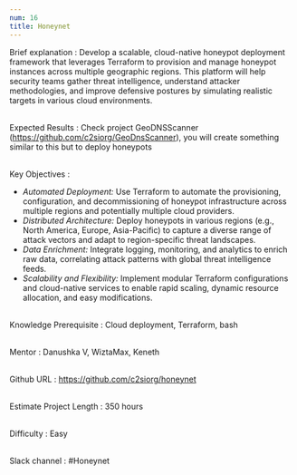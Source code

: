 ```yaml
---
num: 16
title: Honeynet
---
```


Brief explanation 
: Develop a scalable, cloud-native honeypot deployment framework that leverages Terraform to provision and manage honeypot instances across multiple geographic regions. This platform will help security teams gather threat intelligence, understand attacker methodologies, and improve defensive postures by simulating realistic targets in various cloud environments.
<br><br>

Expected Results
: Check project GeoDNSScanner (<https://github.com/c2siorg/GeoDnsScanner>), you will create something similar to this but to deploy honeypots
<br><br>

Key Objectives
: 
* *Automated Deployment:* Use Terraform to automate the provisioning, configuration, and decommissioning of honeypot infrastructure across multiple regions and potentially multiple cloud providers.
* *Distributed Architecture:* Deploy honeypots in various regions (e.g., North America, Europe, Asia-Pacific) to capture a diverse range of attack vectors and adapt to region-specific threat landscapes.
* *Data Enrichment:* Integrate logging, monitoring, and analytics to enrich raw data, correlating attack patterns with global threat intelligence feeds.
* *Scalability and Flexibility:* Implement modular Terraform configurations and cloud-native services to enable rapid scaling, dynamic resource allocation, and easy modifications.
<br><br>

Knowledge Prerequisite
: Cloud deployment, Terraform, bash                           
<br>

Mentor
: Danushka V, WiztaMax, Keneth
<br><br>

Github URL
: <https://github.com/c2siorg/honeynet>
<br><br>

Estimate Project Length
: 350 hours
<br><br>

Difficulty
: Easy
<br><br>

Slack channel
: #Honeynet
<br><br>
